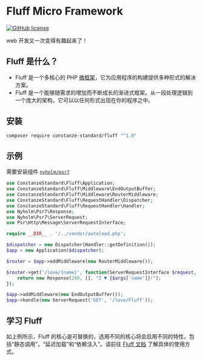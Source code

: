 # Fluff Micro Framework

[![GitHub license](https://img.shields.io/badge/license-Apache%202-blue)](https://github.com/constanze-standard/request-handler/blob/master/LICENSE)

web 开发又一次变得有趣起来了！

## Fluff 是什么？
- Fluff 是一个多核心的 PHP [微框架](https://en.wikipedia.org/wiki/Microframework)，它为应用程序的构建提供多种形式的解决方案。
- Fluff 是一个能够随需求的增加而不断成长的渐进式框架。从一段处理逻辑到一个庞大的架构，它可以以任何形式出现在你的程序之中。

## 安装
```bash
composer require constanze-standard/fluff "^1.0"
```

## 示例
需要安装组件 [`nyholm/psr7`](https://github.com/Nyholm/psr7)
```php
use ConstanzeStandard\Fluff\Application;
use ConstanzeStandard\Fluff\Middleware\EndOutputBuffer;
use ConstanzeStandard\Fluff\Middleware\RouterMiddleware;
use ConstanzeStandard\Fluff\RequestHandler\Dispatcher;
use ConstanzeStandard\Fluff\RequestHandler\Handler;
use Nyholm\Psr7\Response;
use Nyholm\Psr7\ServerRequest;
use Psr\Http\Message\ServerRequestInterface;

require __DIR__ . '/../vendor/autoload.php';

$dispatcher = new Dispatcher(Handler::getDefinition());
$app = new Application($dispatcher);

$router = $app->addMiddleware(new RouterMiddleware());

$router->get('/love/{name}', function(ServerRequestInterface $request, $args) {
    return new Response(200, [], "I ♥ {$args['name']}!");
});

$app->addMiddleware(new EndOutputBuffer());
$app->handle(new ServerRequest('GET', '/love/Fluff'));
```

## 学习 Fluff
如上例所示，Fluff 的核心是可替换的，选用不同的核心将会启用不同的特性，包括“静态调用”，“延迟加载”和“依赖注入”。请前往 [Fluff 文档](https://constanze-standard.github.io/fluff-framework-documentation/) 了解具体的使用方式。
